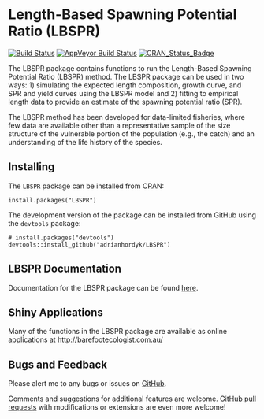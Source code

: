 # Length-Based Spawning Potential Ratio (LBSPR)
[![Build Status](https://travis-ci.org/AdrianHordyk/LBSPR.svg?branch=master)](https://travis-ci.org/AdrianHordyk/LBSPR)
[![AppVeyor Build Status](https://ci.appveyor.com/api/projects/status/github/AdrianHordyk/LBSPR?branch=master&svg=true)](https://ci.appveyor.com/project/AdrianHordyk/LBSPR)
[![CRAN_Status_Badge](http://www.r-pkg.org/badges/version/LBSPR)](http://cran.r-project.org/package=LBSPR)

The LBSPR package contains functions to run the Length-Based Spawning Potential Ratio (LBSPR) method. The LBSPR package can be used in two ways: 1) simulating the expected length composition, growth curve, and SPR and yield curves using the LBSPR model and 2) fitting to empirical length data to provide an estimate of the spawning potential ratio (SPR). 

The LBSPR method has been developed for data-limited fisheries, where few data are available other than a representative sample of the size structure of the vulnerable portion of the population (e.g., the catch) and an understanding of the life history of the species. 

## Installing 
The `LBSPR` package can be installed from CRAN:
```
install.packages("LBSPR")
```

The development version of the package can be installed from GitHub using the `devtools` package:
```
# install.packages("devtools")
devtools::install_github("adrianhordyk/LBSPR")
```

## LBSPR Documentation
Documentation for the LBSPR package can be found [here](http://adrianhordyk.github.io/LBSPR/articles/LBSPR.html).

## Shiny Applications
Many of the functions in the LBSPR package are available as online applications at http://barefootecologist.com.au/

## Bugs and Feedback
Please alert me to any bugs or issues on [GitHub](https://github.com/AdrianHordyk/LBSPR/issues).

Comments and suggestions for additional features are welcome. 
[GitHub pull requests](https://github.com/AdrianHordyk/LBSPR/pulls) with modifications or extensions are even more welcome!



